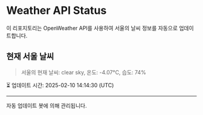 
# Weather API Status

이 리포지토리는 OpenWeather API를 사용하여 서울의 날씨 정보를 자동으로 업데이트합니다.

## 현재 서울 날씨
> 서울의 현재 날씨: clear sky, 온도: -4.07°C, 습도: 74%

⏳ 업데이트 시간: 2025-02-10 14:14:30 (UTC)

---
자동 업데이트 봇에 의해 관리됩니다.
